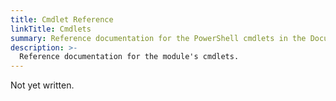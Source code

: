 ```yaml
---
title: Cmdlet Reference
linkTitle: Cmdlets
summary: Reference documentation for the PowerShell cmdlets in the Documentarian.MicrosoftDocs.PSDocs module.
description: >-
  Reference documentation for the module's cmdlets.
---
```


Not yet written.

